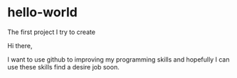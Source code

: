 # hello-world
The first project I try to create

Hi there,

I want to use github to improving my programming skills and hopefully I can use these skills find a desire job soon.
